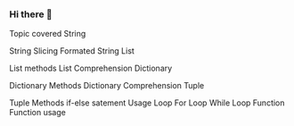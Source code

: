 ### Hi there 👋

Topic covered
String

  String Slicing
  Formated String
List

  List methods
  List Comprehension
Dictionary

  Dictionary Methods
  Dictionary Comprehension
Tuple

  Tuple Methods
if-else satement
  Usage
Loop
  For Loop
  While Loop
Function
  Function usage
